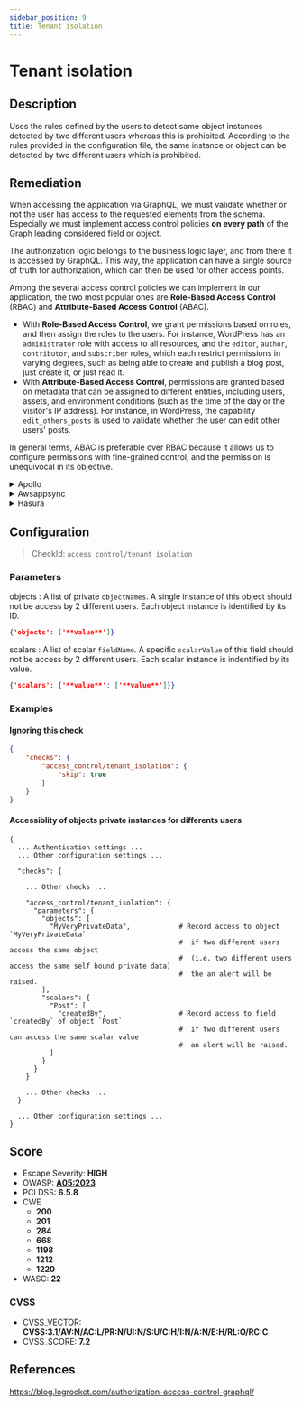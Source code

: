 ```yaml
---
sidebar_position: 9
title: Tenant isolation
---
```


# Tenant isolation

## Description

Uses the rules defined by the users to detect same object instances detected by two different users whereas this is prohibited.
According to the rules provided in the configuration file, the same instance or object can be detected by two different users which is prohibited.

## Remediation

When accessing the application via GraphQL, we must validate whether or not the user has access to the requested elements from the schema.
Especially we must implement access control policies **on every path** of the Graph leading considered field or object.

The authorization logic belongs to the business logic layer, and from there it is accessed by GraphQL.
This way, the application can have a single source of truth for authorization, which can then be used for other access points.

Among the several access control policies we can implement in our application, the two most popular ones are **Role-Based Access Control** (RBAC) and **Attribute-Based Access Control** (ABAC).
  - With **Role-Based Access Control**, we grant permissions based on roles, and then assign the roles to the users. For instance, WordPress has an `administrator` role with access to all resources, and the `editor`, `author`, `contributor`, and `subscriber` roles, which each restrict permissions in varying degrees, such as being able to create and publish a blog post, just create it, or just read it.
  - With **Attribute-Based Access Control**, permissions are granted based on metadata that can be assigned to different entities, including users, assets, and environment conditions (such as the time of the day or the visitor's IP address). For instance, in WordPress, the capability `edit_others_posts` is used to validate whether the user can edit other users' posts.

In general terms, ABAC is preferable over RBAC because it allows us to configure permissions with fine-grained control, and the permission is unequivocal in its objective.


<details>
    <summary>Apollo</summary>

See [Apollo's Access Control Documentation](https://www.apollographql.com/docs/apollo-server/security/authentication/#in-resolvers).
For large scale applications, you might want to use a specific package like [](https://github.com/maticzav/graphql-shield) for easy Access Control Management.


</details>

<details>
    <summary>Awsappsync</summary>

Appsync provides several methods for protecting critical information.
- For implementing fine-grained access control, see https://docs.aws.amazon.com/appsync/latest/devguide/security-authz.html#fine-grained-access-control


</details>

<details>
    <summary>Hasura</summary>

See Hasura's detailed documentation for Authorization Management [](https://hasura.io/docs/latest/graphql/core/auth/authorization/permission-rules/)


</details>

## Configuration

> CheckId: `access_control/tenant_isolation`

### Parameters


objects : A list of private `objectNames`. A single instance of this object should not be access by 2 different users. Each object instance is identified by its ID.

```json
{'objects': ['**value**']}
```


scalars : A list of scalar `fieldName`. A specific `scalarValue` of this field should not be access by 2 different users. Each scalar instance is indentified by its value.

```json
{'scalars': {'**value**': ['**value**']}}
```




### Examples


#### Ignoring this check

```json
{
    "checks": {
        "access_control/tenant_isolation": {
            "skip": true
        }
    }
}
```


#### Accessiblity of objects private instances for differents users

```
{
  ... Authentication settings ...
  ... Other configuration settings ...

  "checks": {

    ... Other checks ...

    "access_control/tenant_isolation": {
      "parameters": {
        "objects": [
          "MyVeryPrivateData",            # Record access to object `MyVeryPrivateData`
                                          #  if two different users access the same object
                                          #  (i.e. two different users access the same self bound private data)
                                          #  the an alert will be raised.
        ],
        "scalars": {
          "Post": [
            "createdBy",                  # Record access to field `createdBy` of object `Post`
                                          #  if two different users can access the same scalar value
                                          #  an alert will be raised.
          ]
        }
      }
    }

    ... Other checks ...
  }

  ... Other configuration settings ...
}
```





## Score

- Escape Severity: **<span className="high-severity">HIGH</span>**
- OWASP: **[A05:2023](https://github.com/OWASP/API-Security/blob/master/2023/en/src/0xa5-broken-function-level-authorization.md)**
- PCI DSS: **6.5.8**
- CWE
  - **200**
  - **201**
  - **284**
  - **668**
  - **1198**
  - **1212**
  - **1220**
- WASC: **22**



### CVSS

- CVSS_VECTOR: **CVSS:3.1/AV:N/AC:L/PR:N/UI:N/S:U/C:H/I:N/A:N/E:H/RL:O/RC:C**
- CVSS_SCORE: **7.2**

## References

https://blog.logrocket.com/authorization-access-control-graphql/
